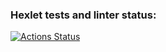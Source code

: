 ### Hexlet tests and linter status:
[![Actions Status](https://github.com/FilimonovNikita/php-project-9/actions/workflows/hexlet-check.yml/badge.svg)](https://github.com/FilimonovNikita/php-project-9/actions)